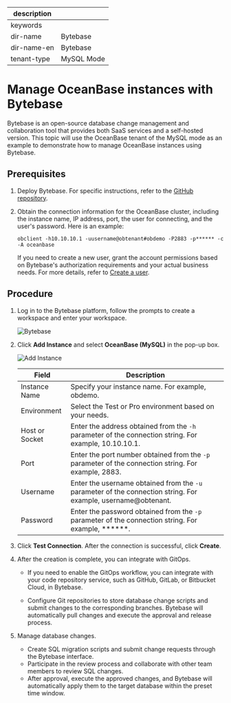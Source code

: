 |description|  |
|---|---|
|keywords| |
|dir-name|Bytebase|
|dir-name-en|Bytebase|
|tenant-type|MySQL Mode|

# Manage OceanBase instances with Bytebase

Bytebase is an open-source database change management and collaboration tool that provides both SaaS services and a self-hosted version. This topic will use the OceanBase tenant of the MySQL mode as an example to demonstrate how to manage OceanBase instances using Bytebase.

## Prerequisites

1. Deploy Bytebase. For specific instructions, refer to the [GitHub repository](https://github.com/bytebase/bytebase).

2. Obtain the connection information for the OceanBase cluster, including the instance name, IP address, port, the user for connecting, and the user's password. Here is an example:

    ```shell
    obclient -h10.10.10.1 -uusername@obtenant#obdemo -P2883 -p****** -c -A oceanbase
    ```

   If you need to create a new user, grant the account permissions based on Bytebase's authorization requirements and your actual business needs. For more details, refer to [Create a user](../../600.manage/500.security-and-permissions/300.access-control/200.user-and-permission/200.permission-of-mysql-mode/100.1create-a-user-of-mysql-mode.md).

## Procedure

1. Log in to the Bytebase platform, follow the prompts to create a workspace and enter your workspace.

   ![Bytebase](https://obbusiness-private.oss-cn-shanghai.aliyuncs.com/doc/img/cloud/420/en/bytebase-2.png)

2. Click **Add Instance** and select **OceanBase (MySQL)** in the pop-up box.

    ![Add Instance](https://obbusiness-private.oss-cn-shanghai.aliyuncs.com/doc/img/cloud/420/en/bytebase-1.png)

    | Field | Description |
    |-----------|-------------|
    | Instance Name | Specify your instance name. For example, obdemo. |
    | Environment | Select the Test or Pro environment based on your needs. |
    | Host or Socket | Enter the address obtained from the `-h` parameter of the connection string. For example, 10.10.10.1. |
    | Port | Enter the port number obtained from the `-p` parameter of the connection string. For example, 2883. |
    | Username | Enter the username obtained from the `-u` parameter of the connection string. For example, username@obtenant. |
    | Password | Enter the password obtained from the `-p` parameter of the connection string. For example, ******. |

3. Click **Test Connection**. After the connection is successful, click **Create**.

4. After the creation is complete, you can integrate with GitOps.

   * If you need to enable the GitOps workflow, you can integrate with your code repository service, such as GitHub, GitLab, or Bitbucket Cloud, in Bytebase.

   * Configure Git repositories to store database change scripts and submit changes to the corresponding branches. Bytebase will automatically pull changes and execute the approval and release process.

   <!-- For more information, see [Enable GitOps Workflow in Project](http://101.133.156.15/docs/vcs-integration/enable-gitops-workflow/). -->

5. Manage database changes.

   * Create SQL migration scripts and submit change requests through the Bytebase interface.
   * Participate in the review process and collaborate with other team members to review SQL changes.
   * After approval, execute the approved changes, and Bytebase will automatically apply them to the target database within the preset time window.

   <!-- For more information, see [Database Change Workflow](http://101.133.156.15/docs/change-database/change-workflow/). -->